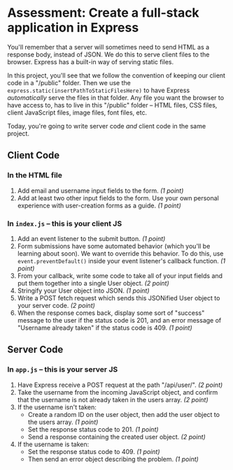 # Assessment: Create a full-stack application in Express

You'll remember that a server will sometimes need to send HTML as a response body, instead of JSON. We do this to serve client files to the browser. Express has a built-in way of serving static files. 

In this project, you'll see that we follow the convention of keeping our client code in a "/public" folder. Then we use the `express.static(insertPathToStaticFilesHere)` to have Express *automatically* serve the files in that folder. Any file you want the browser to have access to, has to live in this "/public" folder – HTML files, CSS files, client JavaScript files, image files, font files, etc.

Today, you're going to write server code *and* client code in the same project.

## Client Code

### In the HTML file
1. Add email and username input fields to the form. *(1 point)*
2. Add at least two other input fields to the form. Use your own personal experience with user-creation forms as a guide. *(1 point)*

### In `index.js` – this is your client JS
1. Add an event listener to the submit button. *(1 point)*
2. Form submissions have some automated behavior (which you'll be learning about soon). We want to override this behavior. To do this, use `event.preventDefault()` inside your event listener's callback function. *(1 point)*
3. From your callback, write some code to take all of your input fields and put them together into a single User object. *(2 point)*
4. Stringify your User object into JSON. *(1 point)*
5. Write a POST fetch request which sends this JSONified User object to your server code. *(2 point)*
6. When the response comes back, display some sort of "success" message to the user if the status code is 201, and an error message of "Username already taken" if the status code is 409. *(1 point)*

## Server Code

### In `app.js` – this is your server JS
1. Have Express receive a POST request at the path "/api/user/". *(2 point)*
2. Take the username from the incoming JavaScript object, and confirm that the username is not already taken in the users array. *(2 point)*
3. If the username isn't taken:
   - Create a random ID on the user object, then add the user object to the users array. *(1 point)*
   - Set the response status code to 201. *(1 point)*
   - Send a response containing the created user object. *(2 point)*
5. If the username is taken:
   - Set the response status code to 409. *(1 point)*
   - Then send an error object describing the problem. *(1 point)*
